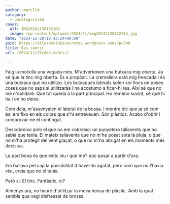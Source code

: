 ```yaml
---
author: marcllm
category:
  - uncategorized
cover:
  alt: IMG20241130132104
  image: /wp-content/uploads/2024/11/img20241130132104.jpg
date: "2024-11-29T18:43:24+00:00"
guid: https://atlesdevidessecretes.wordpress.com/?p=348
title: Des cobrir
url: /2024/11/29/des-cobrir/

---
```

Faig la motxilla una vegada més. M'adverteixen una butxaca mig oberta. Ja sé que la tinc mig oberta. És a propòsit. La cremallera està mig trencada i és una butxaca que no utilitzo. Les butxaques laterals solen ser llocs on poses coses que no saps si utilitzaràs i no acostumo a ficar-hi res. Així sé que no me n'oblidaré. Que tot queda a la part principal. Ho remeno sovint, sé què hi ha i on ho deixo.

Com deia, m'assenyalen el lateral de la bossa. I mentre dic que ja sé com és, em fixo en els colors que s'hi entreveuen. Són plàstics. Acabo d'obrir i comprovar-ne el contingut.

Descobreixo amb el que no em cobreixo: un punyetero tallavents que no sabia que tenia. El mateix tallavents que no m'he posat sota la pluja, o que no m'ha protegit del vent glaçat, o que no m'ha abrigat en els moments més decisius.

La part bona és que estic viu i que me'l puc posar a partir d'ara.

Em ballava pel cap la possibilitat d'haver-lo agafat, però com que no l'havia vist, creia que no el tenia.

Però si. El tinc. Fantàstic, oi?

Almenys ara, no hauré d'utilitzar la meva bossa de plàstic. Amb la qual sembla que vagi disfressat de brossa.
